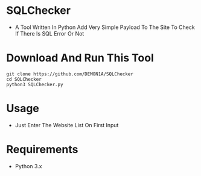 # SQLChecker
- A Tool Written In Python Add Very Simple Payload To The Site To Check If There Is SQL Error Or Not
# Download And Run This Tool
```
git clone https://github.com/DEMON1A/SQLChecker
cd SQLChecker
python3 SQLChecker.py
```
# Usage
- Just Enter The Website List On First Input
# Requirements
- Python 3.x
